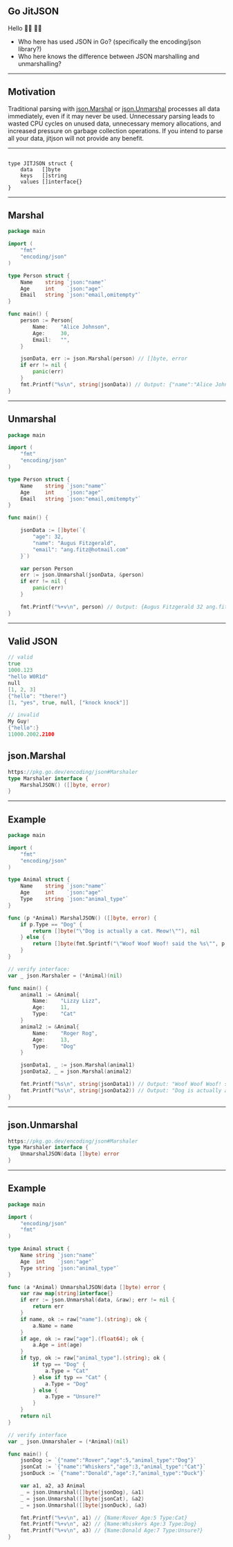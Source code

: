 ## Go JitJSON

Hello 🙋‍♀️ 🙋‍♂️

* Who here has used JSON in Go? (specifically the encoding/json library?)
* Who here knows the difference between JSON marshalling and unmarshalling?

---

## Motivation

Traditional parsing with [json.Marshal](https://pkg.go.dev/encoding/json#Marshal) or [json.Unmarshal](https://pkg.go.dev/encoding/json#Unmarshal) processes all data immediately, even if it may never be used. Unnecessary parsing leads to wasted CPU cycles on unused data, unnecessary memory allocations, and increased pressure on garbage collection operations. If you intend to parse all your data, jitjson will not provide any benefit.

---


```Golang

type JITJSON struct {
    data   []byte
    keys   []string
    values []interface{}
}

```

---

## Marshal

```Go
package main

import (
    "fmt"
	"encoding/json"
)

type Person struct {
	Name    string `json:"name"`
	Age     int    `json:"age"`
	Email   string `json:"email,omitempty"`
}

func main() {
    person := Person{
        Name:    "Alice Johnson",
        Age:     30,
        Email:   "",
    }

    jsonData, err := json.Marshal(person) // []byte, error
    if err != nil {
        panic(err)
    }
    fmt.Printf("%s\n", string(jsonData)) // Output: {"name":"Alice Johnson","age":30}
}
```

---

## Unmarshal

```Go
package main

import (
    "fmt"
	"encoding/json"
)

type Person struct {
	Name    string `json:"name"`
	Age     int    `json:"age"`
	Email   string `json:"email,omitempty"`
}

func main() {

    jsonData := []byte(`{
		"age": 32,
        "name": "Augus Fitzgerald",
        "email": "ang.fitz@hotmail.com"
    }`)

    var person Person
    err := json.Unmarshal(jsonData, &person)
    if err != nil {
        panic(err)
    }

    fmt.Printf("%+v\n", person) // Output: {Augus Fitzgerald 32 ang.fitz@hotmail.com }
}
```

---

## Valid JSON

```Go
// valid
true 
1000.123 
"hello W0R1d" 
null 
[1, 2, 3] 
{"hello": "there!"} 
[1, "yes", true, null, ["knock knock"]]

// invalid
My Guy!
{"hello":}
11000.2002.2100
```

## json.Marshal

```Go
https://pkg.go.dev/encoding/json#Marshaler
type Marshaler interface {
	MarshalJSON() ([]byte, error)
}
```

---

## Example

```Go
package main

import (
    "fmt"
	"encoding/json"
)

type Animal struct {
	Name    string `json:"name"`
	Age     int    `json:"age"`
	Type    string `json:"animal_type"`
}

func (p *Animal) MarshalJSON() ([]byte, error) {
	if p.Type == "Dog" {
		return []byte("\"Dog is actually a cat. Meow!\""), nil
	} else {
		return []byte(fmt.Sprintf("\"Woof Woof Woof! said the %s\"", p.Type)), nil
	}
}

// verify interface:
var _ json.Marshaler = (*Animal)(nil)

func main() {
    animal1 := &Animal{
        Name:    "Lizzy Lizz",
        Age:     11,
        Type:    "Cat"
    }
    animal2 := &Animal{
        Name:    "Roger Rog",
        Age:     13,
        Type:    "Dog"
    }

    jsonData1, _ := json.Marshal(animal1)
    jsonData2, _ = json.Marshal(animal2)

    fmt.Printf("%s\n", string(jsonData1)) // Output: "Woof Woof Woof! said the Cat"
    fmt.Printf("%s\n", string(jsonData2)) // Output: "Dog is actually a cat. Meow!"
}
```

---

## json.Unmarshal

```Go
https://pkg.go.dev/encoding/json#Marshaler
type Marshaler interface {
	UnmarshalJSON(data []byte) error
}
```

---

## Example

```Go
package main

import (
	"encoding/json"
	"fmt"
)

type Animal struct {
	Name string `json:"name"`
	Age  int    `json:"age"`
	Type string `json:"animal_type"`
}

func (a *Animal) UnmarshalJSON(data []byte) error {
	var raw map[string]interface{}
	if err := json.Unmarshal(data, &raw); err != nil {
		return err
	}
	if name, ok := raw["name"].(string); ok {
		a.Name = name
	}
	if age, ok := raw["age"].(float64); ok {
		a.Age = int(age)
	}
	if typ, ok := raw["animal_type"].(string); ok {
		if typ == "Dog" {
			a.Type = "Cat"
		} else if typ == "Cat" {
			a.Type = "Dog"
		} else {
			a.Type = "Unsure?"
		}
	}
	return nil
}

// verify interface
var _ json.Unmarshaler = (*Animal)(nil)

func main() {
	jsonDog := `{"name":"Rover","age":5,"animal_type":"Dog"}`
	jsonCat := `{"name":"Whiskers","age":3,"animal_type":"Cat"}`
	jsonDuck := `{"name":"Donald","age":7,"animal_type":"Duck"}`

	var a1, a2, a3 Animal
	_ = json.Unmarshal([]byte(jsonDog), &a1)
	_ = json.Unmarshal([]byte(jsonCat), &a2)
	_ = json.Unmarshal([]byte(jsonDuck), &a3)

	fmt.Printf("%+v\n", a1) // {Name:Rover Age:5 Type:Cat}
	fmt.Printf("%+v\n", a2) // {Name:Whiskers Age:3 Type:Dog}
	fmt.Printf("%+v\n", a3) // {Name:Donald Age:7 Type:Unsure?}
}
```